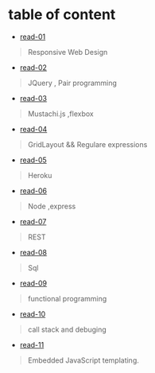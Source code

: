 # table of content

* [read-01](https://motasemalsqoor.github.io/reading-notes/301/read-1) 
> Responsive Web Design

* [read-02](https://motasemalsqoor.github.io/reading-notes/301/read-2) 
> JQuery  , Pair programming

* [read-03](https://motasemalsqoor.github.io/reading-notes/301/read-3) 
> Mustachi.js ,flexbox

* [read-04](https://motasemalsqoor.github.io/reading-notes/301/read-4) 
> GridLayout && Regulare expressions

* [read-05](https://motasemalsqoor.github.io/reading-notes/301/read-5) 
> Heroku

* [read-06](https://motasemalsqoor.github.io/reading-notes/301/read-6) 
> Node ,express

* [read-07](https://motasemalsqoor.github.io/reading-notes/301/read-6) 
> REST

* [read-08](https://motasemalsqoor.github.io/reading-notes/301/read-7) 
> Sql

* [read-09](https://motasemalsqoor.github.io/reading-notes/301/read-9) 
> functional programming

* [read-10](https://motasemalsqoor.github.io/reading-notes/301/read-10) 
> call stack and debuging 

* [read-11](https://motasemalsqoor.github.io/reading-notes/301/read-11) 
> Embedded JavaScript templating.
